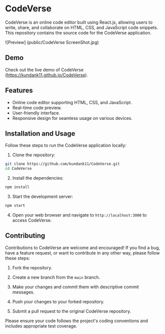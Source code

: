 # CodeVerse

CodeVerse is an online code editor built using React.js, allowing users to write, share, and collaborate on HTML, CSS, and JavaScript code snippets. This repository contains the source code for the CodeVerse application.

![Preview] (public/CodeVerse ScreenShot.jpg)


## Demo

Check out the live demo of CodeVerse (https://kundank11.github.io/CodeVerse).

## Features

- Online code editor supporting HTML, CSS, and JavaScript.
- Real-time code preview.
- User-friendly interface.
- Responsive design for seamless usage on various devices.

## Installation and Usage

Follow these steps to run the CodeVerse application locally:

1. Clone the repository:

```bash
git clone https://github.com/kundank11/CodeVerse.git
cd CodeVerse
```

2. Install the dependencies:

```bash
npm install
```

3. Start the development server:

```bash
npm start
```

4. Open your web browser and navigate to `http://localhost:3000` to access CodeVerse.

## Contributing

Contributions to CodeVerse are welcome and encouraged! If you find a bug, have a feature request, or want to contribute in any other way, please follow these steps:

1. Fork the repository.

2. Create a new branch from the `main` branch.

3. Make your changes and commit them with descriptive commit messages.

4. Push your changes to your forked repository.

5. Submit a pull request to the original CodeVerse repository.

Please ensure your code follows the project's coding conventions and includes appropriate test coverage.
